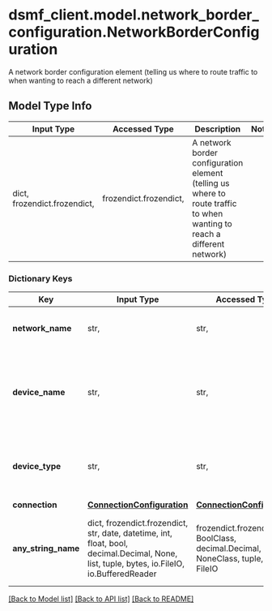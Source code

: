 # dsmf_client.model.network_border_configuration.NetworkBorderConfiguration

A network border configuration element (telling us where to route traffic to when wanting to reach a different network)

## Model Type Info
Input Type | Accessed Type | Description | Notes
------------ | ------------- | ------------- | -------------
dict, frozendict.frozendict,  | frozendict.frozendict,  | A network border configuration element (telling us where to route traffic to when wanting to reach a different network) | 

### Dictionary Keys
 Key                 | Input Type                                                                                                                                  | Accessed Type                                                                           | Description                                                                         | Notes                                                 
---------------------|---------------------------------------------------------------------------------------------------------------------------------------------|-----------------------------------------------------------------------------------------|-------------------------------------------------------------------------------------|-------------------------------------------------------
 **network_name**    | str,                                                                                                                                        | str,                                                                                    | The network this border leads to                                                    | [optional]                                            
 **device_name**     | str,                                                                                                                                        | str,                                                                                    | The name of the device that has a direct connection to the other network (our side) | [optional]                                            
 **device_type**     | str,                                                                                                                                        | str,                                                                                    | The type of the remote device                                                       | [optional] must be one of ["SWITCH", "VPN", "HOST", ] 
 **connection**      | [**ConnectionConfiguration**](ConnectionConfiguration.md)                                                                                   | [**ConnectionConfiguration**](ConnectionConfiguration.md)                               |                                                                                     | [optional]                                            
 **any_string_name** | dict, frozendict.frozendict, str, date, datetime, int, float, bool, decimal.Decimal, None, list, tuple, bytes, io.FileIO, io.BufferedReader | frozendict.frozendict, str, BoolClass, decimal.Decimal, NoneClass, tuple, bytes, FileIO | any string name can be used but the value must be the correct type                  | [optional]                                            

[[Back to Model list]](../../README.md#documentation-for-models) [[Back to API list]](../../README.md#documentation-for-api-endpoints) [[Back to README]](../../README.md)

